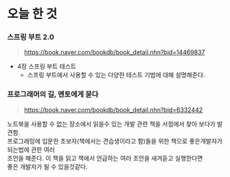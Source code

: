 # 오늘 한 것 
### 스프링 부트 2.0 
> https://book.naver.com/bookdb/book_detail.nhn?bid=14469837

- 4장 스프링 부트 테스트
    - 스프링 부트에서 사용할 수 있는 다양한 테스트 기법에 대해 설명해준다.

### 프로그래머의 길, 멘토에게 묻다
> https://book.naver.com/bookdb/book_detail.nhn?bid=6332442

노트북을 사용할 수 없는 장소에서 읽을수 있는 개발 관련 책을 서점에서 찾아 보다가 발견함.<br> 
프로그래밍에 입문한 초보자(책에서는 견습생이라고 함)들을 위한 책으로 좋은개발자가 되는법에 관한 여러<br>조언을 해준다. 이 책을 읽고 책에서 언급하는 여러 조언을 새겨듣고 실행한다면<br> 좋은 개발자가 될 수 있을것같다.